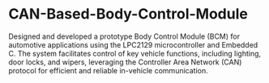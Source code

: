 # CAN-Based-Body-Control-Module
Designed and developed a prototype Body Control Module (BCM) for automotive applications using the LPC2129 microcontroller and Embedded C. The system facilitates control of key vehicle functions, including lighting, door locks, and wipers, leveraging the Controller Area Network (CAN) protocol for efficient and reliable in-vehicle communication.
